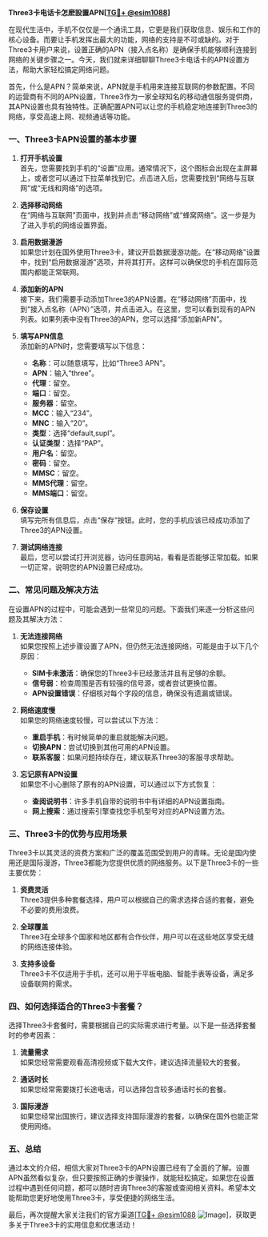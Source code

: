 **Three3卡电话卡怎麽設置APN[[TG💪+ @esim1088](https://t.me/s/esim1088)]**

在现代生活中，手机不仅仅是一个通讯工具，它更是我们获取信息、娱乐和工作的核心设备。而要让手机发挥出最大的功能，网络的支持是不可或缺的。对于Three3卡用户来说，设置正确的APN（接入点名称）是确保手机能够顺利连接到网络的关键步骤之一。今天，我们就来详细聊聊Three3卡电话卡的APN设置方法，帮助大家轻松搞定网络问题。

首先，什么是APN？简单来说，APN就是手机用来连接互联网的参数配置。不同的运营商有不同的APN设置，Three3作为一家全球知名的移动通信服务提供商，其APN设置也具有独特性。正确配置APN可以让您的手机稳定地连接到Three3的网络，享受高速上网、视频通话等功能。

### 一、Three3卡APN设置的基本步骤

1. **打开手机设置**  
   首先，您需要找到手机的“设置”应用。通常情况下，这个图标会出现在主屏幕上，或者您可以通过下拉菜单找到它。点击进入后，您需要找到“网络与互联网”或“无线和网络”的选项。

2. **选择移动网络**  
   在“网络与互联网”页面中，找到并点击“移动网络”或“蜂窝网络”。这一步是为了进入手机的网络设置界面。

3. **启用数据漫游**  
   如果您计划在国外使用Three3卡，建议开启数据漫游功能。在“移动网络”设置中，找到“启用数据漫游”选项，并将其打开。这样可以确保您的手机在国际范围内都能正常联网。

4. **添加新的APN**  
   接下来，我们需要手动添加Three3的APN设置。在“移动网络”页面中，找到“接入点名称（APN）”选项，并点击进入。在这里，您可以看到现有的APN列表。如果列表中没有Three3的APN，您可以选择“添加新APN”。

5. **填写APN信息**  
   添加新的APN时，您需要填写以下信息：
   - **名称**：可以随意填写，比如“Three3 APN”。
   - **APN**：输入“three”。
   - **代理**：留空。
   - **端口**：留空。
   - **服务器**：留空。
   - **MCC**：输入“234”。
   - **MNC**：输入“20”。
   - **类型**：选择“default,supl”。
   - **认证类型**：选择“PAP”。
   - **用户名**：留空。
   - **密码**：留空。
   - **MMSC**：留空。
   - **MMS代理**：留空。
   - **MMS端口**：留空。

6. **保存设置**  
   填写完所有信息后，点击“保存”按钮。此时，您的手机应该已经成功添加了Three3的APN设置。

7. **测试网络连接**  
   最后，您可以尝试打开浏览器，访问任意网站，看看是否能够正常加载。如果一切正常，说明您的APN设置已经成功。

### 二、常见问题及解决方法

在设置APN的过程中，可能会遇到一些常见的问题。下面我们来逐一分析这些问题及其解决方法：

1. **无法连接网络**  
   如果您按照上述步骤设置了APN，但仍然无法连接网络，可能是由于以下几个原因：
   - **SIM卡未激活**：确保您的Three3卡已经激活并且有足够的余额。
   - **信号弱**：检查周围是否有较强的信号源，或者尝试更换位置。
   - **APN设置错误**：仔细核对每个字段的信息，确保没有遗漏或错误。

2. **网络速度慢**  
   如果您的网络速度较慢，可以尝试以下方法：
   - **重启手机**：有时候简单的重启就能解决问题。
   - **切换APN**：尝试切换到其他可用的APN设置。
   - **联系客服**：如果问题持续存在，建议联系Three3的客服寻求帮助。

3. **忘记原有APN设置**  
   如果您不小心删除了原有的APN设置，可以通过以下方式恢复：
   - **查阅说明书**：许多手机自带的说明书中有详细的APN设置指南。
   - **网上搜索**：通过搜索引擎查找您手机型号对应的APN设置方法。

### 三、Three3卡的优势与应用场景

Three3卡以其灵活的资费方案和广泛的覆盖范围受到用户的青睐。无论是国内使用还是国际漫游，Three3都能为您提供优质的网络服务。以下是Three3卡的一些主要优势：

1. **资费灵活**  
   Three3提供多种套餐选择，用户可以根据自己的需求选择合适的套餐，避免不必要的费用浪费。

2. **全球覆盖**  
   Three3在全球多个国家和地区都有合作伙伴，用户可以在这些地区享受无缝的网络连接体验。

3. **支持多设备**  
   Three3卡不仅适用于手机，还可以用于平板电脑、智能手表等设备，满足多设备联网的需求。

### 四、如何选择适合的Three3卡套餐？

选择Three3卡套餐时，需要根据自己的实际需求进行考量。以下是一些选择套餐时的参考因素：

1. **流量需求**  
   如果您经常需要观看高清视频或下载大文件，建议选择流量较大的套餐。

2. **通话时长**  
   如果您经常需要拨打长途电话，可以选择包含较多通话时长的套餐。

3. **国际漫游**  
   如果您经常出国旅行，建议选择支持国际漫游的套餐，以确保在国外也能正常使用网络。

### 五、总结

通过本文的介绍，相信大家对Three3卡的APN设置已经有了全面的了解。设置APN虽然看似复杂，但只要按照正确的步骤操作，就能轻松搞定。如果您在设置过程中遇到任何问题，都可以随时咨询Three3的客服或查阅相关资料。希望本文能帮助您更好地使用Three3卡，享受便捷的网络生活。

最后，再次提醒大家关注我们的官方渠道[[TG💪+ @esim1088](https://t.me/s/esim1088) ![Image](https://i.postimg.cc/4NQfJmqS/Snipaste-2025-05-13-00-14-12.png)]，获取更多关于Three3卡的实用信息和优惠活动！